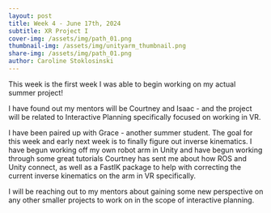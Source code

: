 ```yaml
---
layout: post
title: Week 4 - June 17th, 2024
subtitle: XR Project I
cover-img: /assets/img/path_01.png
thumbnail-img: /assets/img/unityarm_thumbnail.png
share-img: /assets/img/path_01.png
author: Caroline Stoklosinski
---
```


This week is the first week I was able to begin working on my actual summer project!

I have found out my mentors will be Courtney and Isaac - and the project will be related to Interactive Planning specifically focused on working in VR. 

I have been paired up with Grace - another summer student. The goal for this week and early next week is to finally figure out inverse kinematics. I have begun working off my own robot arm in Unity and have begun working through some great tutorials Courtney has sent me about how ROS and Unity connect, as well as a FastIK package to help with correcting the current inverse kinematics on the arm in VR specifically. 

I will be reaching out to my mentors about gaining some new perspective on any other smaller projects to work on in the scope of interactive planning. 